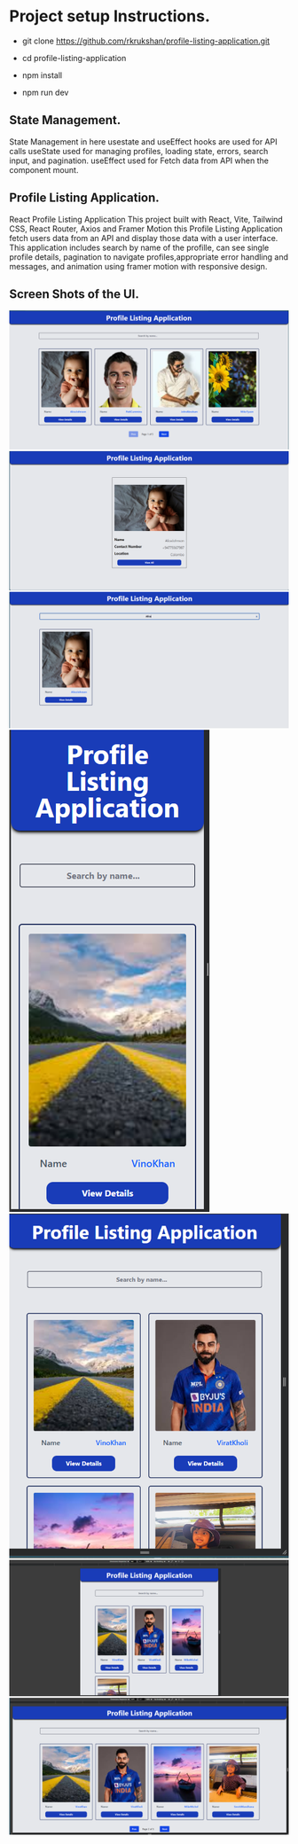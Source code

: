 # Project setup Instructions.

- git clone https://github.com/rkrukshan/profile-listing-application.git

- cd profile-listing-application

- npm install

- npm run dev
  

## State Management.


State Management in here usestate and useEffect hooks are used for API calls useState used for managing profiles, loading state, errors, search input, and pagination. useEffect used for Fetch data from API when the component mount.


## Profile Listing Application.


React Profile Listing Application This project built with React, Vite, Tailwind CSS, React Router, Axios and Framer Motion this Profile Listing Application fetch users data from an API and display those data with a user interface. This application includes search by name of the profille, can see single profile details, pagination to navigate profiles,appropriate error handling and messages, and animation using framer motion with responsive design.




## Screen Shots of the UI.


![UI Screenshot 1](src/assets/1.png)
![UI Screenshot 2](src/assets/2.png)
![UI Screenshot 3](src/assets/3.png)
![UI Screenshot 4](src/assets/4.png)
![UI Screenshot 5](src/assets/5.png)
![UI Screenshot 6](src/assets/6.png)
![UI Screenshot 7](src/assets/7.png)
